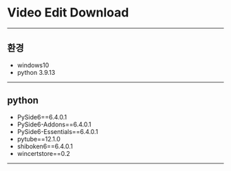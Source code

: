 # Video Edit Download

***
## 환경
- windows10
- python 3.9.13

***
## python
- PySide6==6.4.0.1
- PySide6-Addons==6.4.0.1
- PySide6-Essentials==6.4.0.1
- pytube==12.1.0
- shiboken6==6.4.0.1
- wincertstore==0.2

***
